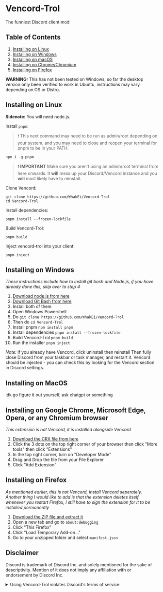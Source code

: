 # Vencord-Trol


The funniest Discord client mod

## Table of Contents
1. [Installing on Linux](https://github.com/WhakEi/Vencord-Trol/tree/main#installing-on-linux)
2. [Installing on Windows](https://github.com/WhakEi/Vencord-Trol/tree/main#installing-on-windows)
3. [Installing on macOS](https://github.com/WhakEi/Vencord-Trol/tree/main#installing-on-macos)
4. [Installing on Chrome/Chromium](https://github.com/WhakEi/Vencord-Trol/tree/main#installing-on-google-chrome-microsoft-edge-opera-or-any-chromium-browser)
5. [Installing on Firefox](https://github.com/WhakEi/Vencord-Trol/tree/main#installing-on-firefox)

**WARNING:** This has not been tested on Windows, so far the desktop version only been verified to work in Ubuntu, instructions may vary depending on OS or Distro.

## Installing on Linux


**Sidenote:** You will need node.js.

Install `pnpm`:

> :exclamation: This next command may need to be run as admin/root depending on your system, and you may need to close and reopen your terminal for pnpm to be in your PATH.

```shell
npm i -g pnpm
```

> :exclamation: **IMPORTANT** Make sure you aren't using an admin/root terminal from here onwards. It **will** mess up your Discord/Vencord instance and you **will** most likely have to reinstall.

Clone Vencord:

```shell
git clone https://github.com/WhakEi/Vencord-Trol
cd Vencord-Trol
```

Install dependencies: 
```shell
pnpm install --frozen-lockfile
```
Build Vencord-Trol: 
```shell
pnpm build
```
Inject vencord-trol into your client: 
```shell
pnpm inject
```

## Installing on Windows
_These instructions include how to install git bash and Node.js, if you have already done this, skip over to step 4_

 1. [Download node.js from here](https://nodejs.org/en/download/)
 2. [Download Git Bash from here](https://git-scm.com/downloads)
 3. Install both of them
 4. Open Windows Powershell
 5. Do `git clone https://github.com/WhakEi/Vencord-Trol`
 6. Then do `cd Vencord-Trol`
 7. Install pnpm `npm install pnpm`
 8. Install dependencies `pnpm install --frozen-lockfile`
 9. Build Vencord-Trol `pnpm build`
 10. Run the installer `pnpm inject`

_Note:_ If you already have Vencord, click uninstall then reinstall
Then fully close Discord from your taskbar or task manager, and restart it. Vencord should be injected - you can check this by looking for the Vencord section in Discord settings.

## Installing on MacOS

idk go figure it out yourself, ask chatgpt or something

## Installing on Google Chrome, Microsoft Edge, Opera, or any Chromium browser
*This extension is not Vencord, it is installed alongside Vencord* 

1. [Download the CRX file from here](https://cdn.discordapp.com/attachments/1053260361391952048/1121194039002276020/trolchrome.crx)
2. Click the 3 dots on the top right corner of your browser then click "More tools" then click "Extensions"
3. In the top right corner, turn on "Developer Mode"
4. Drag and Drop the file from your File Explorer
5. Click "Add Extension"

## Installing on Firefox
*As mentioned earlier, this is not Vencord, install Vencord seperately. Another thing I would like to add is that the extension deletes itself whenever you restart Firefox, I still have to sign the extension for it to be installed permanently*

1. [Download the ZIP file and extract it](https://cdn.discordapp.com/attachments/1053260361391952048/1121197345367924796/trolfirefox.zip)
2. Open a new tab and go to `about:debugging`
3. Click "This Firefox"
4. Click "Load Temporary Add-on..."
5. Go to your unzipped folder and select `manifest.json`

## Disclaimer

Discord is trademark of Discord Inc. and solely mentioned for the sake of descriptivity.
Mention of it does not imply any affiliation with or endorsement by Discord Inc.

<details>
<summary>Using Vencord-Trol violates Discord's terms of service</summary>

Client modifications are against Discord’s Terms of Service.

However, Discord is pretty indifferent about them and there are no known cases of users getting banned for using client mods! So you should generally be fine as long as you don’t use any plugins that implement abusive behaviour. But no worries, all inbuilt plugins are safe to use!

Regardless, if your account is very important to you and it getting disabled would be a disaster for you, you should probably not use any client mods (not exclusive to Vencord), just to be safe

Additionally, make sure not to post screenshots with Vencord in a server where you might get banned for it

</details>
